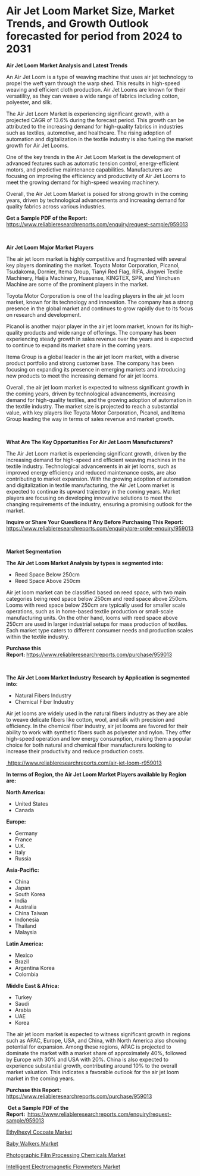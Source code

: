 <p><h1>Air Jet Loom Market Size, Market Trends, and Growth Outlook forecasted for period from 2024 to 2031</h1></p><p><strong>Air Jet Loom Market Analysis and Latest Trends</strong></p>
<p><p>An Air Jet Loom is a type of weaving machine that uses air jet technology to propel the weft yarn through the warp shed. This results in high-speed weaving and efficient cloth production. Air Jet Looms are known for their versatility, as they can weave a wide range of fabrics including cotton, polyester, and silk.</p><p>The Air Jet Loom Market is experiencing significant growth, with a projected CAGR of 13.6% during the forecast period. This growth can be attributed to the increasing demand for high-quality fabrics in industries such as textiles, automotive, and healthcare. The rising adoption of automation and digitalization in the textile industry is also fueling the market growth for Air Jet Looms.</p><p>One of the key trends in the Air Jet Loom Market is the development of advanced features such as automatic tension control, energy-efficient motors, and predictive maintenance capabilities. Manufacturers are focusing on improving the efficiency and productivity of Air Jet Looms to meet the growing demand for high-speed weaving machinery.</p><p>Overall, the Air Jet Loom Market is poised for strong growth in the coming years, driven by technological advancements and increasing demand for quality fabrics across various industries.</p></p>
<p><strong>Get a Sample PDF of the Report:&nbsp;</strong> <a href="https://www.reliableresearchreports.com/enquiry/request-sample/959013">https://www.reliableresearchreports.com/enquiry/request-sample/959013</a></p>
<p>&nbsp;</p>
<p><strong>Air Jet Loom Major Market Players</strong></p>
<p><p>The air jet loom market is highly competitive and fragmented with several key players dominating the market. Toyota Motor Corporation, Picanol, Tsudakoma, Dornier, Itema Group, Tianyi Red Flag, RIFA, Jingwei Textile Machinery, Haijia Machinery, Huasense, KINGTEX, SPR, and Yiinchuen Machine are some of the prominent players in the market.</p><p>Toyota Motor Corporation is one of the leading players in the air jet loom market, known for its technology and innovation. The company has a strong presence in the global market and continues to grow rapidly due to its focus on research and development.</p><p>Picanol is another major player in the air jet loom market, known for its high-quality products and wide range of offerings. The company has been experiencing steady growth in sales revenue over the years and is expected to continue to expand its market share in the coming years.</p><p>Itema Group is a global leader in the air jet loom market, with a diverse product portfolio and strong customer base. The company has been focusing on expanding its presence in emerging markets and introducing new products to meet the increasing demand for air jet looms.</p><p>Overall, the air jet loom market is expected to witness significant growth in the coming years, driven by technological advancements, increasing demand for high-quality textiles, and the growing adoption of automation in the textile industry. The market size is projected to reach a substantial value, with key players like Toyota Motor Corporation, Picanol, and Itema Group leading the way in terms of sales revenue and market growth.</p></p>
<p>&nbsp;</p>
<p><strong>What Are The Key Opportunities For Air Jet Loom Manufacturers?</strong></p>
<p><p>The Air Jet Loom market is experiencing significant growth, driven by the increasing demand for high-speed and efficient weaving machines in the textile industry. Technological advancements in air jet looms, such as improved energy efficiency and reduced maintenance costs, are also contributing to market expansion. With the growing adoption of automation and digitalization in textile manufacturing, the Air Jet Loom market is expected to continue its upward trajectory in the coming years. Market players are focusing on developing innovative solutions to meet the changing requirements of the industry, ensuring a promising outlook for the market.</p></p>
<p><strong>Inquire or Share Your Questions If Any Before Purchasing This Report:</strong> <a href="https://www.reliableresearchreports.com/enquiry/pre-order-enquiry/959013">https://www.reliableresearchreports.com/enquiry/pre-order-enquiry/959013</a></p>
<p>&nbsp;</p>
<p><strong>Market Segmentation</strong></p>
<p><strong>The Air Jet Loom Market Analysis by types is segmented into:</strong></p>
<p><ul><li>Reed Space Below 250cm</li><li>Reed Space Above 250cm</li></ul></p>
<p><p>Air jet loom market can be classified based on reed space, with two main categories being reed space below 250cm and reed space above 250cm. Looms with reed space below 250cm are typically used for smaller scale operations, such as in home-based textile production or small-scale manufacturing units. On the other hand, looms with reed space above 250cm are used in larger industrial setups for mass production of textiles. Each market type caters to different consumer needs and production scales within the textile industry.</p></p>
<p><strong>Purchase this Report:&nbsp;</strong><a href="https://www.reliableresearchreports.com/purchase/959013">https://www.reliableresearchreports.com/purchase/959013</a></p>
<p>&nbsp;</p>
<p><strong>The Air Jet Loom Market Industry Research by Application is segmented into:</strong></p>
<p><ul><li>Natural Fibers Industry</li><li>Chemical Fiber Industry</li></ul></p>
<p><p>Air jet looms are widely used in the natural fibers industry as they are able to weave delicate fibers like cotton, wool, and silk with precision and efficiency. In the chemical fiber industry, air jet looms are favored for their ability to work with synthetic fibers such as polyester and nylon. They offer high-speed operation and low energy consumption, making them a popular choice for both natural and chemical fiber manufacturers looking to increase their productivity and reduce production costs.</p></p>
<p><a href="https://www.reliableresearchreports.com/air-jet-loom-r959013">&nbsp;https://www.reliableresearchreports.com/air-jet-loom-r959013</a></p>
<p><strong>In terms of Region, the Air Jet Loom Market Players available by Region are:</strong></p>
<p>
    <p> <strong> North America: </strong>
        <ul>
            <li>United States</li>
            <li>Canada</li>
        </ul>
        </p> 
    <p> <strong> Europe: </strong>
        <ul>
            <li>Germany</li>
            <li>France</li>
            <li>U.K.</li>
            <li>Italy</li>
            <li>Russia</li>
        </ul>
        </p> 
    <p> <strong> Asia-Pacific: </strong>
        <ul>
            <li>China</li>
            <li>Japan</li>
            <li>South Korea</li>
            <li>India</li>
            <li>Australia</li>
            <li>China Taiwan</li>
            <li>Indonesia</li>
            <li>Thailand</li>
            <li>Malaysia</li>
        </ul>
        </p> 
    <p> <strong> Latin America: </strong>
        <ul>
            <li>Mexico</li>
            <li>Brazil</li>
            <li>Argentina Korea</li>
            <li>Colombia</li>
        </ul>
        </p> 
    <p> <strong> Middle East & Africa: </strong>
        <ul>
            <li>Turkey</li>
            <li>Saudi</li>
            <li>Arabia</li>
            <li>UAE</li>
            <li>Korea</li>
        </ul>
    </p>
    </p>
<p><p>The air jet loom market is expected to witness significant growth in regions such as APAC, Europe, USA, and China, with North America also showing potential for expansion. Among these regions, APAC is projected to dominate the market with a market share of approximately 40%, followed by Europe with 30% and USA with 20%. China is also expected to experience substantial growth, contributing around 10% to the overall market valuation. This indicates a favorable outlook for the air jet loom market in the coming years.</p></p>
<p><strong>Purchase this Report: </strong><a href="https://www.reliableresearchreports.com/purchase/959013">https://www.reliableresearchreports.com/purchase/959013</a></p>
<p>&nbsp;<strong>Get a Sample PDF of the Report:&nbsp;&nbsp;</strong><a href="https://www.reliableresearchreports.com/enquiry/request-sample/959013">https://www.reliableresearchreports.com/enquiry/request-sample/959013</a></p>
<p><strong></strong></p>
<p><p><a href="https://medium.com/@rebecca.smith5467/ethylhexyl-cocoate-market-share-and-new-trends-analysis-by-its-type-application-end-use-and-0fa514aa36f1">Ethylhexyl Cocoate Market</a></p><p><a href="https://github.com/HenrietteMills1/Market-Research-Report-List-2/blob/main/baby-walkers-market.md">Baby Walkers Market</a></p><p><a href="https://medium.com/@richard.james09789/an-in-depth-analysis-of-the-global-photographic-film-processing-chemicals-market-scope-and-its-e13d5a533800">Photographic Film Processing Chemicals Market</a></p><p><a href="https://github.com/alexxisgm/Market-Research-Report-List-1/blob/main/intelligent-electromagnetic-flowmeters-market.md">Intelligent Electromagnetic Flowmeters Market</a></p></p>